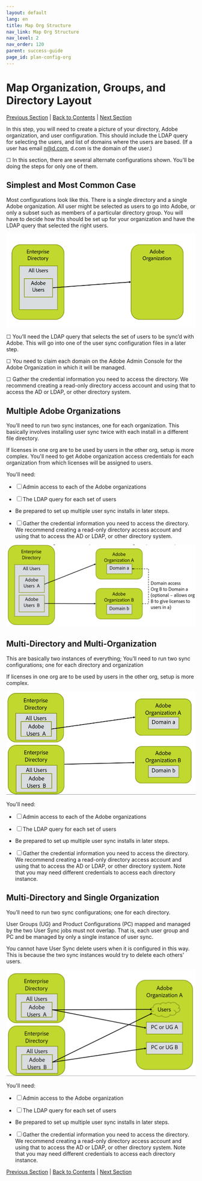 ```yaml
---
layout: default
lang: en
title: Map Org Structure
nav_link: Map Org Structure
nav_level: 2
nav_order: 120
parent: success-guide
page_id: plan-config-org
---
```


# Map Organization, Groups, and Directory Layout

[Previous Section](before_you_start.html) \| [Back to Contents](index.html) \| [Next Section](layout_products.html)

In this step, you will need to create a picture of your directory, Adobe organization, and user configuration.  This should include the LDAP query for selecting the users, and list of domains where the users are based.  (If a user has email n@d.com, d.com is the domain of the user.)

&#9744; In this section, there are several alternate configurations shown.  You'll be doing the steps for only one of them.

## Simplest and Most Common Case

Most configurations look like this.  There is a single directory and a single Adobe organization. All user might be selected as users to go into Adobe, or only a subset such as members of a particular directory group.  You will have to decide how this should be set up for your organization and have the LDAP query that selected the right users.

![Simple Configuration](images/layout_orgs_simple.PNG)

&#9744; You’ll need the LDAP query that selects the set of users to be sync’d with Adobe.  This will go into one of the user sync configuration files in a later step.


&#9744; You need to claim each domain on the Adobe Admin Console for the Adobe Organization in which it will be managed.

&#9744; Gather the credential information you need to access the directory.  We recommend creating a read-only directory access account and using that to access the AD or LDAP, or other directory system.

## Multiple Adobe Organizations

You’ll need to run two sync instances, one for each organization.  This basically involves installing user sync twice with each install in a different file directory.

If licenses in one org are to be used by users in the other org, setup is more complex.  You'll need to get Adobe organization access credentials for each organization from which licenses will be assigned to users.


You'll need:

- &#9744; Admin access to each of the Adobe organizations

- &#9744; The LDAP query for each set of users

-  Be prepared to set up multiple user sync installs in later steps.

-  &#9744; Gather the credential information you need to access the directory.  We recommend creating a read-only directory access account and using that to access the AD or LDAP, or other directory system.




![Multi Configuration](images/layout_orgs_multi.png)

## Multi-Directory and Multi-Organization

This are basically two instances of everything; You’ll need to run two sync configurations; one for each directory and organization

If licenses in one org are to be used by users in the other org, setup is more complex.



![Multi orgs and multiple directories](images/layout_orgs_multi_dir_multi_org.png)


You'll need:

- &#9744; Admin access to each of the Adobe organizations

- &#9744; The LDAP query for each set of users

-  Be prepared to set up multiple user sync installs in later steps.

-  &#9744; Gather the credential information you need to access the directory.  We recommend creating a read-only directory access account and using that to access the AD or LDAP, or other directory system.
 Note that you may need different credentials to access each directory instance.


## Multi-Directory and Single Organization

You’ll need to run two sync configurations; one for each directory.

User Groups (UG) and Product Configurations (PC) mapped and managed by the two User Sync jobs must not overlap.  That is, each user group and PC and be managed by only a single instance of user sync.

You cannot have User Sync delete users when it is configured in this way.  This is because the two sync instances would try to delete each others' users.


![Multi directories and single org](images/layout_orgs_multi_dir_single_org.png)

You'll need:

- &#9744; Admin access to the Adobe organization

- &#9744; The LDAP query for each set of users

-  Be prepared to set up multiple user sync installs in later steps.

-  &#9744; Gather the credential information you need to access the directory.  We recommend creating a read-only directory access account and using that to access the AD or LDAP, or other directory system.
 Note that you may need different credentials to access each directory instance.


[Previous Section](before_you_start.html) \| [Back to Contents](index.html) \| [Next Section](layout_products.html)
